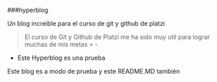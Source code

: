 
###hyperblog

Un blog increìble para el curso de git y github de platzi
>El curso de Git y Github de Platzi me ha sido muy utìl para lograr muchas de mis metas > -


- Este Hyperblog es una prueba

Este blog es a modo de prueba y este README.MD tambièn 
